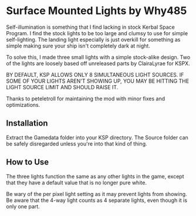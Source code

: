 # Surface Mounted Lights by Why485

Self-illumination is something that I find lacking in stock Kerbal Space Program. 
I find the stock lights to be too large and clumsy to use for simple self-lighting. 
The landing light especially is just overkill for something as simple making sure 
your ship isn't completely dark at night.

To solve this, I made three small lights with a simple stock-alike design. Two of
the lights are loosely based off unreleased parts by ClairaLyrae for KSPX.

BY DEFAULT, KSP ALLOWS ONLY 8 SIMULTANEOUS LIGHT SOURCES. IF SOME OF YOUR LIGHTS
AREN'T SHOWING UP, YOU MAY BE HITTING THE LIGHT SOURCE LIMIT AND SHOULD RAISE IT.

Thanks to peteletroll for maintaining the mod with minor fixes and optimizations.

## Installation

Extract the Gamedata folder into your KSP directory. The Source folder can be safely
disregarded unless you're into that kind of thing.

## How to Use

The three lights function the same as any other lights in the game, except that they
have a default value that is no longer pure white.

Be wary of the per pixel light setting as it may prevent lights from showing. Be aware
that the 4-way light counts as 4 separate lights, even though it is only one part.

